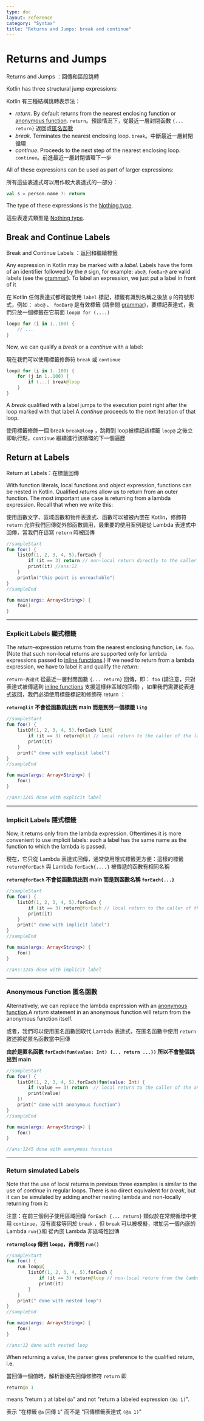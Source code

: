 ```yaml
---
type: doc
layout: reference
category: "Syntax"
title: "Returns and Jumps: break and continue"
---
```


# Returns and Jumps

Returns and Jumps ：回傳和區段跳轉

Kotlin has three structural jump expressions:

Kotlin 有三種結構跳轉表示法：

* *return*. By default returns from the nearest enclosing function or [anonymous function](lambdas.md#anonymous-functions).
  `return`。預設情況下，從最近一層封閉函數 `{... return}` 返回或[匿名函數](lambdas.md#anonymous-functions)
* *break*. Terminates the nearest enclosing loop.
  `break`。中斷最近一層封閉循環
* *continue*. Proceeds to the next step of the nearest enclosing loop.
  `continue`。前進最近一層封閉循環下一步

All of these expressions can be used as part of larger expressions:

所有這些表達式可以用作較大表達式的一部分：

``` kotlin
val s = person.name ?: return
```
The type of these expressions is the [Nothing type](exceptions.md#the-nothing-type).

這些表達式類型是 [Nothing type](exceptions.md#the-nothing-type).

## Break and Continue Labels

Break and Continue Labels ：返回和繼續標籤

Any expression in Kotlin may be marked with a *label*. Labels have the form of an identifier followed by the `@` sign, for example: `abc@`, `fooBar@` are valid labels (see the [grammar](https://kotlinlang.org/docs/reference/grammar.html#labelReference)). To label an expression, we just put a label in front of it

在 Kotlin 任何表達式都可能使用 `label` 標記，標籤有識別名稱之後放 `@` 的符號形式，例如： `abc@` 、 `fooBar@` 是有效標籤 (請參閱 [grammar](https://kotlinlang.org/docs/reference/grammar.html#labelReference))，要標記表達式，我們只放一個標籤在它前面 `loop@ for (....)`

``` kotlin
loop@ for (i in 1..100) {
    // ...
}
```
Now, we can qualify a *break* or a *continue* with a label:

現在我們可以使用標籤修飾符 `break` 或 `continue`
``` kotlin
loop@ for (i in 1..100) {
    for (j in 1..100) {
        if (...) break@loop
    }
}
```
A *break* qualified with a label jumps to the execution point right after the loop marked with that label.A *continue* proceeds to the next iteration of that loop.

使用標籤修飾一個 break `break@loop` ，跳轉到 loop被標記該標籤 `loop@` 之後立即執行點，`continue` 繼續進行該循環的下一個遍歷


## Return at Labels

Return at Labels：在標籤回傳

With function literals, local functions and object expression, functions can be nested in Kotlin. Qualified *return*s allow us to return from an outer function. The most important use case is returning from a lambda expression. Recall that when we write this:

使用函數文字、區域函數和物件表達式、函數可以被被內嵌在 Kotlin，修飾符 `return` 允許我們回傳從外部函數調用，最重要的使用案例是從 Lambda 表達式中回傳，當我們在這寫 `return` 時被回傳

``` kotlin
//sampleStart
fun foo() {
    listOf(1, 2, 3, 4, 5).forEach {
        if (it == 3) return // non-local return directly to the caller of foo()
        print(it) //ans:12
    }
    println("this point is unreachable")
}
//sampleEnd

fun main(args: Array<String>) {
    foo()
}
```
---

### Explicit Labels 顯式標籤 

The *return*-expression returns from the nearest enclosing function, i.e. `foo`. (Note that such non-local returns are supported only for lambda expressions passed to [inline functions](inline-functions.md).) If we need to return from a lambda expression, we have to label it and qualify the *return*:

`return-表達式` 從最近一層封閉函數 `{... return}` 回傳，即： `foo` (請注意，只對表達式被傳遞到 [inline functions](inline-functions.md) 支援這樣非區域的回傳) ，如果我們需要從表達式返回，我們必須使用標籤標記和修飾符 return ：

**`return@lit` 不會從函數跳出到 main 而是到另一個標籤 `lit@`**

``` kotlin
//sampleStart
fun foo() {
    listOf(1, 2, 3, 4, 5).forEach lit@{
        if (it == 3) return@lit // local return to the caller of the lambda, i.e. the forEach loop
        print(it)
    }
    print(" done with explicit label")
}
//sampleEnd

fun main(args: Array<String>) {
    foo()
}

//ans:1245 done with explicit label
```
---

### Implicit Labels 隱式標籤

Now, it returns only from the lambda expression. Oftentimes it is more convenient to use implicit labels:
such a label has the same name as the function to which the lambda is passed.

現在，它只從 Lambda 表達式回傳，通常使用隱式標籤更方便：這樣的標籤 `return@forEach` 與 Lambda `forEach{....}` 被傳遞的函數有相同名稱

**`return@forEach` 不會從函數跳出到 main 而是到函數名稱 `forEach{...}`**

``` kotlin
//sampleStart
fun foo() {
    listOf(1, 2, 3, 4, 5).forEach {
        if (it == 3) return@forEach // local return to the caller of the lambda, i.e. the forEach loop
        print(it)
    }
    print(" done with implicit label")
}
//sampleEnd

fun main(args: Array<String>) {
    foo()
}

//ans:1245 done with implicit label
```
---

### Anonymous Function 匿名函數

Alternatively, we can replace the lambda expression with an [anonymous function](lambdas.md#anonymous-functions).A *return* statement in an anonymous function will return from the anonymous function itself.

或者，我們可以使用匿名函數回取代 Lambda 表達式，在匿名函數中使用 `return` 敘述將從匿名函數當中回傳

**由於是匿名函數 `forEach(fun(value: Int) {... return ...})` 所以不會整個跳出到 main**

``` kotlin
//sampleStart
fun foo() {
    listOf(1, 2, 3, 4, 5).forEach(fun(value: Int) {
        if (value == 3) return  // local return to the caller of the anonymous fun, i.e. the forEach loop
        print(value)
    })
    print(" done with anonymous function")
}
//sampleEnd

fun main(args: Array<String>) {
    foo()
}

//ans:1245 done with anonymous function
```
---

### Return simulated Labels

Note that the use of local returns in previous three examples is similar to the use of *continue* in regular loops. There is no direct equivalent for *break*, but it can be simulated by adding another nesting lambda and non-locally returning from it:

注意：在前三個例子使用區域回傳 `forEach {... return}` 類似於在常規循環中使用 `continue`，沒有直接等同於 `break` ，但 `break` 可以被模擬，增加另一個內嵌的 Lambda `run{}`和 從內嵌 Lambda 非區域性回傳

**`return@loop` 傳到 `loop@`，再傳到 `run()`**

``` kotlin
//sampleStart
fun foo() {
    run loop@{
        listOf(1, 2, 3, 4, 5).forEach {
            if (it == 3) return@loop // non-local return from the lambda passed to run
            print(it)
        }
    }
    print(" done with nested loop")
}
//sampleEnd

fun main(args: Array<String>) {
    foo()
}

//ans:12 done with nested loop
```
When returning a value, the parser gives preference to the qualified return, i.e.

當回傳一個值時，解析器優先回傳修飾符 `return` 即

``` kotlin
return@a 1
```
means "return `1` at label `@a`" and not "return a labeled expression `(@a 1)`".

表示 "在標籤 `@a` 回傳 `1`" 而不是 "回傳標籤表達式 `(@a 1)`"